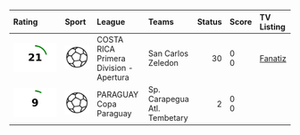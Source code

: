 | Rating                                                                                                                                 | Sport                                                                                                        | League                                    | Teams                           |   Status | Score   | TV Listing                                               |
|:---------------------------------------------------------------------------------------------------------------------------------------|:-------------------------------------------------------------------------------------------------------------|:------------------------------------------|:--------------------------------|---------:|:--------|:---------------------------------------------------------|
| <img src="https://raw.githubusercontent.com/BlakeDuncan25/Donut-SVG-Ratings/bac4e4a278175106499642192132b1786a9aec38/21.svg" alt="21"> | <img src="https://raw.githubusercontent.com/BlakeDuncan25/Donut-SVG-Ratings/master/soccer.png" alt="Soccer"> | COSTA RICA<br>Primera Division - Apertura | San Carlos<br>Zeledon           |       30 | 0<br>0  | <a href="https://watch.fanatiz.com/channels">Fanatiz</a> |
| <img src="https://raw.githubusercontent.com/BlakeDuncan25/Donut-SVG-Ratings/bac4e4a278175106499642192132b1786a9aec38/9.svg" alt="9">   | <img src="https://raw.githubusercontent.com/BlakeDuncan25/Donut-SVG-Ratings/master/soccer.png" alt="Soccer"> | PARAGUAY<br>Copa Paraguay                 | Sp. Carapegua<br>Atl. Tembetary |        2 | 0<br>0  | <a href="#N/A"></a>                                      |
